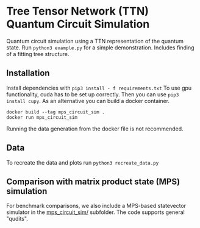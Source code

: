 Tree Tensor Network (TTN) Quantum Circuit Simulation
====================================================

Quantum circuit simulation using a TTN representation of the quantum state. Run `python3 example.py` for a simple demonstration.
Includes finding of a fitting tree structure.


Installation
------------
Install dependencies with `pip3 install - f requirements.txt`
To use gpu functionality, cuda has to be set up correctly.
Then you can use `pip3 install cupy`.
As an alternative you can build a docker container.
```
docker build --tag mps_circuit_sim .
docker run mps_circuit_sim
```
Running the data generation from the docker file is not recommended.


Data
----
To recreate the data and plots run `python3 recreate_data.py`


Comparison with matrix product state (MPS) simulation
-----------------------------------------------------
For benchmark comparisons, we also include a MPS-based statevector simulator in the [mps_circuit_sim/](mps_circuit_sim/) subfolder. The code supports general "qudits".
